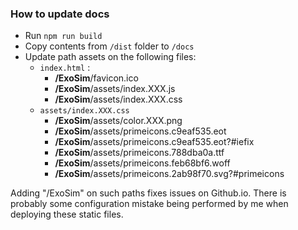 ### How to update docs

- Run `npm run build`
- Copy contents from `/dist` folder to `/docs`
- Update path assets on the following files:
  - `index.html` :
    - **/ExoSim**/favicon.ico
    - **/ExoSim**/assets/index.XXX.js
    - **/ExoSim**/assets/index.XXX.css
  - `assets/index.XXX.css`
    - **/ExoSim**/assets/color.XXX.png
    - **/ExoSim**/assets/primeicons.c9eaf535.eot
    - **/ExoSim**/assets/primeicons.c9eaf535.eot?#iefix
    - **/ExoSim**/assets/primeicons.788dba0a.ttf
    - **/ExoSim**/assets/primeicons.feb68bf6.woff
    - **/ExoSim**/assets/primeicons.2ab98f70.svg?#primeicons

Adding "/ExoSim" on such paths fixes issues on Github.io. There is probably some configuration mistake being performed by me when deploying these static files.
